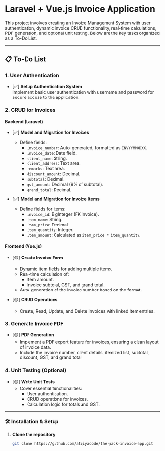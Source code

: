 # Laravel + Vue.js Invoice Application

This project involves creating an Invoice Management System with user authentication, dynamic invoice CRUD functionality, real-time calculations, PDF generation, and optional unit testing. Below are the key tasks organized as a To-Do List.

---

## 📋 To-Do List

### 1. User Authentication
- [✅] **Setup Authentication System**  
  Implement basic user authentication with username and password for secure access to the application.

### 2. CRUD for Invoices
#### Backend (Laravel)
- [✅] **Model and Migration for Invoices**  
  - Define fields:
    - `invoice_number`: Auto-generated, formatted as `INVYYMMDDXX`.
    - `invoice_date`: Date field.
    - `client_name`: String.
    - `client_address`: Text area.
    - `remarks`: Text area.
    - `discount_amount`: Decimal.
    - `subtotal`: Decimal.
    - `gst_amount`: Decimal (9% of subtotal).
    - `grand_total`: Decimal.
    
- [✅] **Model and Migration for Invoice Items**  
  - Define fields for items:
    - `invoice_id`: BigInteger (FK Invoice).
    - `item_name`: String.
    - `item_price`: Decimal.
    - `item_quantity`: Integer.
    - `item_amount`: Calculated as `item_price * item_quantity`.

#### Frontend (Vue.js)
- [🟡] **Create Invoice Form**  
  - Dynamic item fields for adding multiple items.
  - Real-time calculation of:
    - Item amount.
    - Invoice subtotal, GST, and grand total.
  - Auto-generation of the invoice number based on the format.

- [🟡] **CRUD Operations**  
  - Create, Read, Update, and Delete invoices with linked item entries.

### 3. Generate Invoice PDF
- [🟡] **PDF Generation**  
  - Implement a PDF export feature for invoices, ensuring a clean layout of invoice data.
  - Include the invoice number, client details, itemized list, subtotal, discount, GST, and grand total.

### 4. Unit Testing (Optional)
- [🟡] **Write Unit Tests**  
  - Cover essential functionalities:
    - User authentication.
    - CRUD operations for invoices.
    - Calculation logic for totals and GST.

---

### 🛠️ Installation & Setup

1. **Clone the repository**  
   ```bash
   git clone https://github.com/atqiyacode/the-pack-invoice-app.git
